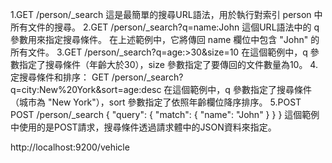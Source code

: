 1.GET /person/_search
這是最簡單的搜尋URL語法，用於執行對索引 person 中所有文件的搜尋。
2.GET /person/_search?q=name:John
這個URL語法中的 q 參數用來指定搜尋條件。 在上述範例中，它將傳回 name 欄位中包含 "John" 的所有文件。
3.GET /person/_search?q=age:>30&size=10
在這個範例中，q 參數指定了搜尋條件（年齡大於30），size 參數指定了要傳回的文件數量為10。
4.定搜尋條件和排序：
GET /person/_search?q=city:New%20York&sort=age:desc
在這個範例中，q 參數指定了搜尋條件（城市為 "New York"），sort 參數指定了依照年齡欄位降序排序。
5.POST
POST /person/_search
{
"query": {
"match": {
"name": "John"
}
}
}
這個範例中使用的是POST請求，搜尋條件透過請求體中的JSON資料來指定。



http://localhost:9200/vehicle